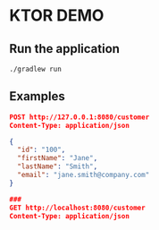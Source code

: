 # KTOR DEMO

## Run the application

`./gradlew run`

## Examples

```json
POST http://127.0.0.1:8080/customer
Content-Type: application/json

{
  "id": "100",
  "firstName": "Jane",
  "lastName": "Smith",
  "email": "jane.smith@company.com"
}

###
GET http://localhost:8080/customer
Content-Type: application/json
```
